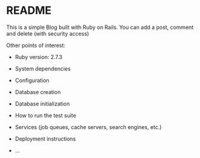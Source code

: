 # README
This is a simple Blog built with Ruby on Rails. You can add a post, comment and delete (with security access)

Other points of interest:

* Ruby version: 2.7.3

* System dependencies

* Configuration

* Database creation

* Database initialization

* How to run the test suite

* Services (job queues, cache servers, search engines, etc.)

* Deployment instructions

* ...
